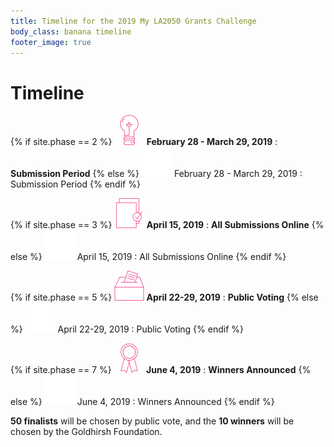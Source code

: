 ```yaml
---
title: Timeline for the 2019 My LA2050 Grants Challenge
body_class: banana timeline
footer_image: true
---
```


# Timeline

<div class="standard-section timeline"><div markdown="1">

{% if site.phase == 2 %}
**![](/assets/images/timeline/strawberry/submission.svg) February 28 - March 29, 2019**
: **Submission Period**
{% else %}
![](/assets/images/timeline/submission.svg) February 28 - March 29, 2019
: Submission Period
{% endif %}

{% if site.phase == 3 %}
**![](/assets/images/timeline/strawberry/moderation.svg) April 15, 2019**
: **All Submissions Online**
{% else %}
![](/assets/images/timeline/moderation.svg) April 15, 2019
: All Submissions Online
{% endif %}

{% if site.phase == 5 %}
**![](/assets/images/timeline/strawberry/voting.svg) April 22-29, 2019**
: **Public Voting**
{% else %}
![](/assets/images/timeline/voting.svg) April 22-29, 2019
: Public Voting
{% endif %}

{% if site.phase == 7 %}
**![](/assets/images/timeline/strawberry/winners.svg) June 4, 2019**
: **Winners Announced**
{% else %}
![](/assets/images/timeline/winners.svg) June 4, 2019
: Winners Announced
{% endif %}

**50 finalists** will be chosen by public vote, and the <span class="avoid-break">**10 winners** will be chosen by the Goldhirsh Foundation.</span>

</div></div>
